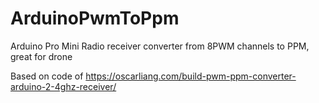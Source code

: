 # ArduinoPwmToPpm
Arduino Pro Mini Radio receiver converter from 8PWM channels to PPM, great for drone

Based on code of https://oscarliang.com/build-pwm-ppm-converter-arduino-2-4ghz-receiver/
